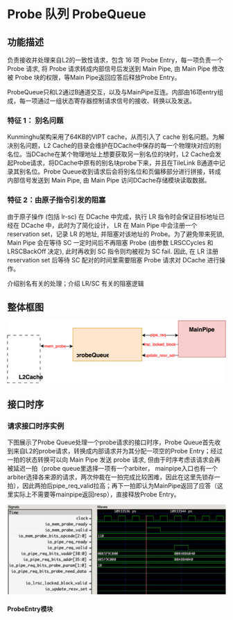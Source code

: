 # Probe 队列 ProbeQueue

## 功能描述
负责接收并处理来自L2的一致性请求，包含 16 项 Probe Entry，每一项负责一个Probe 请求, 将 Probe 请求转成内部信号后发送到 Main Pipe, 由 Main Pipe 修改被 Probe 块的权限，等Main Pipe返回应答后释放Probe Entry。

ProbeQueue只和L2通过B通道交互，以及与MainPipe互连。内部由16项entry组成，每一项通过一组状态寄存器控制请求信号的接收、转换以及发送。

### 特征 1： 别名问题

Kunminghu架构采用了64KB的VIPT cache，从而引入了 cache 别名问题。为解决别名问题，L2 Cache的目录会维护在DCache中保存的每一个物理块对应的别名位。当DCache在某个物理地址上想要获取另一别名位的块时，L2 Cache会发起Probe请求，将DCache中原有的别名块probe下来，并且在TileLink B通道中记录其别名位。Probe Queue收到请求后会将别名位和页偏移部分进行拼接，转成内部信号发送到 Main Pipe, 由 Main Pipe 访问DCache存储模块读取数据。

### 特征 2：由原子指令引发的阻塞

由于原子操作 (包括 lr-sc) 在 DCache 中完成，执行 LR 指令时会保证目标地址已经在 DCache 中，此时为了简化设计， LR 在 Main Pipe 中会注册一个 reservation set，记录 LR 的地址, 并阻塞对该地址的 Probe。为了避免带来死锁, Main Pipe 会在等待 SC 一定时间后不再阻塞 Probe (由参数 LRSCCycles 和 LRSCBackOff 决定), 此时再收到 SC 指令则均被视为 SC fail. 因此, 在 LR 注册 reservation set 后等待 SC 配对的时间里需要阻塞 Probe 请求对 DCache 进行操作。

介绍别名有关的处理；介绍 LR/SC 有关的阻塞逻辑

## 整体框图

![ProbeSnoop流程图](./figure/DCache-ProbeSnoop.svg)



## 接口时序
### 请求接口时序实例

下图展示了Probe Queue处理一个probe请求的接口时序，Probe Queue首先收到来自L2的probe请求，转换成内部请求并为其分配一项空的Probe Entry；经过一拍的状态转换可以向 Main Pipe 发送 probe 请求, 但由于时序考虑该请求会再被延迟一拍（probe queue里选择一项有一个arbiter， mainpipe入口也有一个arbiter选择各来源的请求，两次仲裁在一拍完成比较困难，因此在这里先锁存一拍），因此两拍后pipe_req_valid拉高；再下一拍即认为MainPipe返回了应答（这里实际上不需要等mainpipe返回resp），直接释放Probe Entry。

![ProbeSnoop时序](./figure/DCache-ProbeSnoop-Timing.png)

#### ProbeEntry模块

